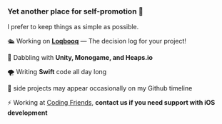 ### Yet another place for self-promotion 🥳

I prefer to keep things as simple as possible.

🛳 Working on __[Loqbooq](https://loqbooq.app)__ — The decision log for your project!

🍄 Dabbling with __Unity, Monogame, and Heaps.io__

🌪 Writing __Swift__ code all day long

👾 side projects may appear occasionally on my Github timeline

⚡ Working at [Coding Friends](https://coding-friends.com), __contact us if you need support with iOS development__



<!--
**jpeinelt/jpeinelt** is a ✨ _special_ ✨ repository because its `README.md` (this file) appears on your GitHub profile.

Here are some ideas to get you started:

- 🔭 I’m currently working on ...
- 🌱 I’m currently learning ...
- 👯 I’m looking to collaborate on ...
- 🤔 I’m looking for help with ...
- 💬 Ask me about ...
- 📫 How to reach me: ...
- 😄 Pronouns: ...
- ⚡ Fun fact: ...
-->
